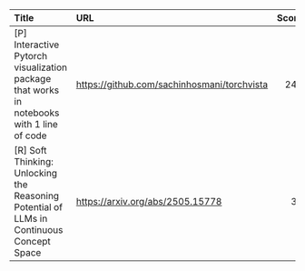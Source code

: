 | Title                                                                                     | URL                                         |   Score | Date                |
|:------------------------------------------------------------------------------------------|:--------------------------------------------|--------:|:--------------------|
| [P] Interactive Pytorch visualization package that works in notebooks with 1 line of code | https://github.com/sachinhosmani/torchvista |     241 | 2025-06-01 19:41:50 |
| [R] Soft Thinking: Unlocking the Reasoning Potential of LLMs in Continuous Concept Space  | https://arxiv.org/abs/2505.15778            |      33 | 2025-06-03 01:37:20 |
